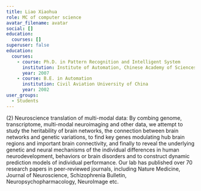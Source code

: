 ```yaml
---
title: Liao Xiaohua
role: MC of computer science
avatar_filename: avatar
social: []
education:
  courses: []
superuser: false
education:
  courses:
    - course: Ph.D. in Pattern Recognition and Intelligent System
      institution: Institute of Automation, Chinese Academy of Sciences
      year: 2007
    - course: B.E. in Automation
      institution: Civil Aviation University of China
      year: 2002
user_groups:
  - Students
---
```


(2) Neuroscience translation of multi-modal data: By combing genome, transcriptome, multi-modal neuroimaging and other data, we attempt to study the heritability of brain networks, the connection between brain networks and genetic variations, to find key genes modulating hub brain regions and important brain connectivity, and finally to reveal the underlying genetic and neural mechanisms of the individual differences in human neurodevelopment, behaviors or brain disorders and to construct dynamic prediction models of individual performance. Our lab has published over 70 research papers in peer-reviewed journals, including Nature Medicine, Journal of Neuroscience, Schizophrenia Bulletin, Neuropsychopharmacology, NeuroImage etc.


